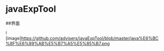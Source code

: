 # javaExpTool
##界面

![image]https://github.com/advisers/javaExpTool/blob/master/java%E6%BC%8F%E6%89%AB%E5%B7%A5%E5%85%B7.png
